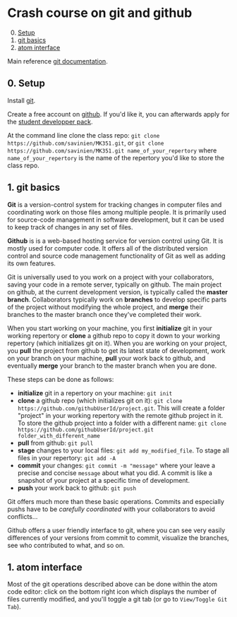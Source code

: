 # Crash course on git and github

0. [Setup](#gitsetup)
1. [git basics](#gitbas)
2. [atom interface](#gitatom)

Main reference [git documentation](https://git-scm.com/doc).

<a name="gitsetup"></a>
## 0. Setup

Install [git](https://git-scm.com/downloads).

Create a free account on [github](http://github.com). If you'd like it, you can afterwards apply for the [student developper pack](https://education.github.com/pack).

At the command line clone the class repo: `git clone https://github.com/savinien/MK351.git`, or `git clone https://github.com/savinien/MK351.git name_of_your_repertory` where `name_of_your_repertory` is the name of the repertory you'd like to store the class repo.


<a name="gitbas"></a>
## 1. git basics

**Git** is a version-control system for tracking changes in computer files and coordinating work on those files among multiple people. It is primarily used for source-code management in software development, but it can be used to keep track of changes in any set of files.

**Github** is is a web-based hosting service for version control using Git. It is mostly used for computer code. It offers all of the distributed version control and source code management functionality of Git as well as adding its own features.

Git is universally used to you work on a project with your collaborators, saving your code in a remote server, typically on github.
The main project on github, at the current development version, is typically called the **master branch**. Collaborators typically work on **branches** to develop specific parts of the project without modifying the whole project, and **merge** their branches to the master branch once they've completed their work.

When you start working on your machine, you first **initialize** git in your working repertory or **clone** a github repo to copy it down to your working repertory (which initializes git on it). When you are working on your project, you **pull** the project from github to get its latest state of development, work on your branch on your machine, **pull** your work back to github, and eventually **merge** your branch to the master branch when you are done.

These steps can be done as follows:
- **initialize** git in a repertory on your machine: `git init`
- **clone** a github repo (which initializes git on it): `git clone https://github.com/githubUserId/project.git`. This will create a folder "project" in your working repertory with the remote github project in it. To store the github project into a folder with a different name: `git clone https://github.com/githubUserId/project.git folder_with_different_name`
- **pull** from github: `git pull`
- **stage** changes to your local files: `git add my_modified_file`. To stage all files in your repertory: `git add -A`
- **commit** your changes: `git commit -m "message"` where your leave a precise and concise `message` about what you did. A commit is like a snapshot of your project at a specific time of development.
- **push** your work back to github: `git push`

Git offers much more than these basic operations. Commits and especially pushs have to be *carefully coordinated* with your collaborators to avoid conflicts...

Github offers a user friendly interface to git, where you can see very easily differences of your versions from commit to commit, visualize the branches, see who contributed to what, and so on.

<a name="gitatom"></a>
## 1. atom interface

Most of the git operations described above can be done within the atom code editor: click on the bottom right icon which displays the number of files currently modified, and you'll toggle a git tab (or go to `View/Toggle Git Tab`).
